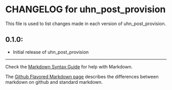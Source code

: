 # CHANGELOG for uhn_post_provision

This file is used to list changes made in each version of uhn_post_provision.

## 0.1.0:

* Initial release of uhn_post_provision

- - -
Check the [Markdown Syntax Guide](http://daringfireball.net/projects/markdown/syntax) for help with Markdown.

The [Github Flavored Markdown page](http://github.github.com/github-flavored-markdown/) describes the differences between markdown on github and standard markdown.
